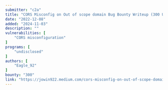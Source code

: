 ```yaml
---
submitter: "c2a"
title: "CORS Misconfig on Out of scope domain Bug Bounty Writeup (300 USD Reward )"
date: "2022-12-08"
added: "2024-11-03"
description: ""
vulnerabilities: [
    "CORS misconfiguration"
]
programs: [
    "undisclosed"
]
authors: [
    "Eagle_92"
]
bounty: "300"
link: "https://jowin922.medium.com/cors-misconfig-on-out-of-scope-domain-bug-bounty-writeup-300-usd-reward-8a9e420d21e0"
---
```




